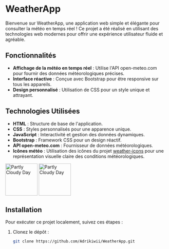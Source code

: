 # WeatherApp

Bienvenue sur WeatherApp, une application web simple et élégante pour consulter la météo en temps réel ! Ce projet a été réalisé en utilisant des technologies web modernes pour offrir une expérience utilisateur fluide et agréable.

## Fonctionnalités

- **Affichage de la météo en temps réel** : Utilise l'API open-meteo.com pour fournir des données météorologiques précises.
- **Interface réactive** : Conçue avec Bootstrap pour être responsive sur tous les appareils.
- **Design personnalisé** : Utilisation de CSS pour un style unique et attrayant.

## Technologies Utilisées

- **HTML** : Structure de base de l'application.
- **CSS** : Styles personnalisés pour une apparence unique.
- **JavaScript** : Interactivité et gestion des données dynamiques.
- **Bootstrap** : Framework CSS pour un design réactif.
- **API open-meteo.com** : Fournisseur de données météorologiques.
- **Icônes météo** : Utilisation des icônes du projet [weather-icons](https://github.com/basmilius/weather-icons) pour une représentation visuelle claire des conditions météorologiques.
<p float="left">
   <img src="https://bmcdn.nl/assets/weather-icons/v3.0/fill/svg/clear-day.svg" alt="Partly Cloudy Day" height="100"/>
   <img src="https://bmcdn.nl/assets/weather-icons/v3.0/fill/svg/partly-cloudy-day.svg" alt="Partly Cloudy Day" height="100"/>
</p>

## Installation

Pour exécuter ce projet localement, suivez ces étapes :

1. Clonez le dépôt :
   ```bash
   git clone https://github.com/Adrikiwii/WeatherApp.git
